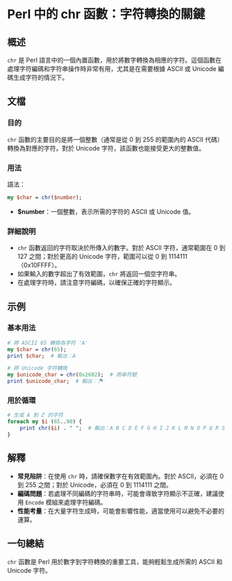 <!--
Meta Description: # Perl 中的 chr 函數：字符轉換的關鍵 ## 概述 `chr` 是 Perl 語言中的一個內置函數，用於將數字轉換為相應的字符。這個函數在處理字符編碼和字符串操作時非常有用，尤其是在需要根據 ASCII 或 Unicode 編碼生成字符的情況下。 ## 文檔 ### 目的 `chr` 函數...
Meta Keywords: chr, ascii, unicode, perl, char
-->

# Perl 中的 chr 函數：字符轉換的關鍵

## 概述
`chr` 是 Perl 語言中的一個內置函數，用於將數字轉換為相應的字符。這個函數在處理字符編碼和字符串操作時非常有用，尤其是在需要根據 ASCII 或 Unicode 編碼生成字符的情況下。

## 文檔
### 目的
`chr` 函數的主要目的是將一個整數（通常是從 0 到 255 的範圍內的 ASCII 代碼）轉換為對應的字符。對於 Unicode 字符，該函數也能接受更大的整數值。

### 用法
語法：
```perl
my $char = chr($number);
```
- **$number**：一個整數，表示所需的字符的 ASCII 或 Unicode 值。

### 詳細說明
- `chr` 函數返回的字符取決於所傳入的數字。對於 ASCII 字符，通常範圍在 0 到 127 之間；對於更高的 Unicode 字符，範圍可以從 0 到 1114111（0x10FFFF）。
- 如果輸入的數字超出了有效範圍，`chr` 將返回一個空字符串。
- 在處理字符時，請注意字符編碼，以確保正確的字符顯示。

## 示例
### 基本用法
```perl
# 將 ASCII 65 轉換為字符 'A'
my $char = chr(65);
print $char;  # 輸出：A

# 將 Unicode 字符轉換
my $unicode_char = chr(0x2602);  # 雨傘符號
print $unicode_char;  # 輸出：☂
```

### 用於循環
```perl
# 生成 A 到 Z 的字符
foreach my $i (65..90) {
    print chr($i) . " ";  # 輸出：A B C D E F G H I J K L M N O P Q R S T U V W X Y Z
}
```

## 解釋
- **常見陷阱**：在使用 `chr` 時，請確保數字在有效範圍內。對於 ASCII，必須在 0 到 255 之間；對於 Unicode，必須在 0 到 1114111 之間。
- **編碼問題**：若處理不同編碼的字符串時，可能會導致字符顯示不正確，建議使用 `Encode` 模組來處理字符編碼。
- **性能考量**：在大量字符生成時，可能會影響性能，適當使用可以避免不必要的運算。

## 一句總結
`chr` 函數是 Perl 用於數字到字符轉換的重要工具，能夠輕鬆生成所需的 ASCII 和 Unicode 字符。